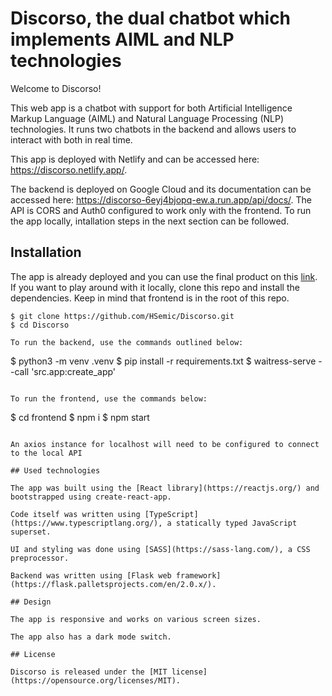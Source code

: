 # Discorso, the dual chatbot which implements AIML and NLP technologies

Welcome to Discorso!

This web app is a chatbot with support for both Artificial Intelligence Markup Language (AIML) and Natural Language Processing (NLP) technologies. It runs two chatbots in the backend and allows users to interact with both in real time.

This app is deployed with Netlify and can be accessed here: https://discorso.netlify.app/.

The backend is deployed on Google Cloud and its documentation can be accessed here: https://discorso-6eyj4bjopq-ew.a.run.app/api/docs/. The API is CORS and Auth0 configured to work only with the frontend. To run the app locally, intallation steps in the next section can be followed.

## Installation

The app is already deployed and you can use the final product on this [link](https://discorso.netlify.app/). 
If you want to play around with it locally, clone this repo and install the dependencies. Keep in mind that frontend is in the root of this repo.

```
$ git clone https://github.com/HSemic/Discorso.git
$ cd Discorso

To run the backend, use the commands outlined below:

```
$ python3 -m venv .venv
$ pip install -r requirements.txt
$ waitress-serve --call 'src.app:create_app'
```

To run the frontend, use the commands below:

```
$ cd frontend
$ npm i
$ npm start
```

An axios instance for localhost will need to be configured to connect to the local API

## Used technologies

The app was built using the [React library](https://reactjs.org/) and bootstrapped using create-react-app.

Code itself was written using [TypeScript](https://www.typescriptlang.org/), a statically typed JavaScript superset.

UI and styling was done using [SASS](https://sass-lang.com/), a CSS preprocessor.

Backend was written using [Flask web framework](https://flask.palletsprojects.com/en/2.0.x/).

## Design

The app is responsive and works on various screen sizes.

The app also has a dark mode switch.

## License

Discorso is released under the [MIT license](https://opensource.org/licenses/MIT).
